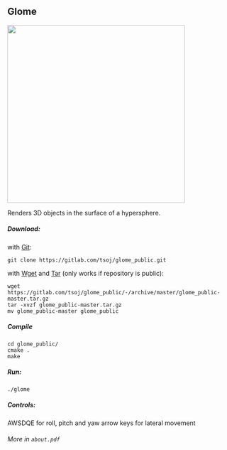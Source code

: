 ## Glome

<img src="https://gitlab.com/tsoj/glome_public/-/raw/master/meta/glome.png" width="400" height="400" />

Renders 3D objects in the surface of a hypersphere.

##### Download:
with [Git](https://git-scm.com/):
```
git clone https://gitlab.com/tsoj/glome_public.git
```
with [Wget](https://www.gnu.org/software/wget/) and [Tar](https://www.gnu.org/software/tar/tar.html) (only works if repository is public):
```
wget https://gitlab.com/tsoj/glome_public/-/archive/master/glome_public-master.tar.gz
tar -xvzf glome_public-master.tar.gz
mv glome_public-master glome_public
```
##### Compile
```
cd glome_public/
cmake .
make
```
##### Run:
```
./glome
```

##### Controls:

AWSDQE for roll, pitch and yaw
arrow keys for lateral movement

###### More in `about.pdf`

